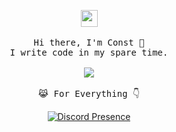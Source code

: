 <p align="center">
  <img src="https://user-images.githubusercontent.com/5679180/79618120-0daffb80-80be-11ea-819e-d2b0fa904d07.gif" width="27px">
 <br><br>
  <samp>
    Hi there, I'm Const 👋<br>
    I write code in my spare time.<br>
    <br><img src="https://moe-counter.glitch.me/get/@:const">
    <br><br>😹 For Everything 👇</a>
  </samp>
</p>
<p align="center">
    <a href="https://discord.com/users/1188569749068718234" target="_blank"><img src="https://lanyard-profile-readme.vercel.app/api/1188569749068718234?theme=light&bg=809ecf&animated=false&hideDiscrim=true&borderRadius=30px&idleMessage=Probably%20doing%20something%20else..." alt="Discord Presence" style="max-width: 100%;"></a>

</p>

